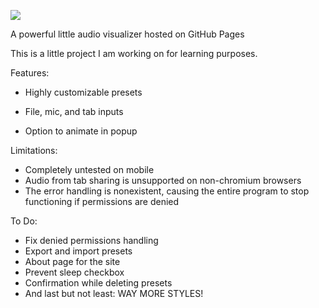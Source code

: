 ![](https://github.com/codexplorer-fish/Audio-Fishualizer/blob/main/Audio-Fishualizer-Banner.jpg?raw=true)

A powerful little audio visualizer hosted on GitHub Pages

This is a little project I am working on for learning purposes.

Features:

- Highly customizable presets

- File, mic, and tab inputs

- Option to animate in popup

Limitations:
- Completely untested on mobile
- Audio from tab sharing is unsupported on non-chromium browsers
- The error handling is nonexistent, causing the entire program to stop functioning if permissions are denied

To Do:
- Fix denied permissions handling
- Export and import presets
- About page for the site
- Prevent sleep checkbox
- Confirmation while deleting presets
- And last but not least: WAY MORE STYLES!
